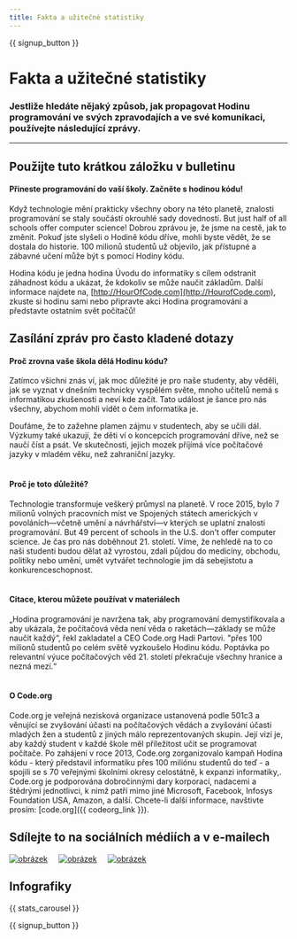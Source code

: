 ```yaml
---
title: Fakta a užitečné statistiky
---
```


<a id="blurb"></a>

{{ signup_button }}

# Fakta a užitečné statistiky

### Jestliže hledáte nějaký způsob, jak propagovat Hodinu programování ve svých zpravodajích a ve své komunikaci, používejte následující zprávy.

* * *

## Použijte tuto krátkou záložku v bulletinu

#### Přineste programování do vaší školy. Začněte s hodinou kódu!

Když technologie mění prakticky všechny obory na této planetě, znalosti programování se staly součástí okrouhlé sady dovedností. But just half of all schools offer computer science! Dobrou zprávou je, že jsme na cestě, jak to změnit. Pokuď jste slyšeli o Hodině kódu dříve, mohli byste vědět, že se dostala do historie. 100 milionů studentů už objevilo, jak přístupné a zábavné učení může být s pomocí Hodiny kódu.

Hodina kódu je jedna hodina Úvodu do informatiky s cílem odstranit záhadnost kódu a ukázat, že kdokoliv se může naučit základům. Další informace najdete na, [http://HourOfCode.com](http://HourofCode.com), zkuste si hodinu sami nebo připravte akci Hodina programování a představte ostatním svět počítačů!

## Zasílání zpráv pro často kladené dotazy

#### Proč zrovna vaše škola dělá Hodinu kódu?

Zatímco všichni znás ví, jak moc důležité je pro naše studenty, aby věděli, jak se vyznat v dnešním technicky vyspělém světe, mnoho učitelů nemá s informatikou zkušenosti a neví kde začít. Tato událost je šance pro nás všechny, abychom mohli vidět o čem informatika je.

Doufáme, že to zažehne plamen zájmu v studentech, aby se učili dál. Výzkumy také ukazují, že děti ví o koncepcích programování dříve, než se naučí číst a psát. Ve skutečnosti, jejich mozek příjímá více počítačové jazyky v mladém věku, než zahraniční jazyky. <br /> <br />

#### Proč je toto důležité?

Technologie transformuje veškerý průmysl na planetě. V roce 2015, bylo 7 milionů volných pracovních míst ve Spojených státech amerických v povoláních—včetně umění a návrhářství—v kterých se uplatní znalosti programování. But 49 percent of schools in the U.S. don't offer computer science. Je čas pro nás doběhnout 21. století. Víme, že nehledě na to co naši studenti budou dělat až vyrostou, zdali půjdou do medicíny, obchodu, politiky nebo umění, umět vytvářet technologie jim dá sebejistotu a konkurenceschopnost. <br /> <br />

#### Citace, kterou můžete používat v materiálech

„Hodina programování je navržena tak, aby programování demystifikovala a aby ukázala, že počítačová věda není věda o raketách—základy se může naučit každý“, řekl zakladatel a CEO Code.org Hadi Partovi. "přes 100 milionů studentů po celém světě vyzkoušelo Hodinu kódu. Poptávka po relevantní výuce počítačových věd 21. století překračuje všechny hranice a nezná mezí.“ <br /> <br />

#### O Code.org

Code.org je veřejná nezisková organizace ustanovená podle 501c3 a věnující se zvyšování účasti na počítačových vědách a zvyšování účasti mladých žen a studentů z jiných málo reprezentovaných skupin. Její vizí je, aby každý student v každé škole měl příležitost učit se programovat počítače. Po zahájení v roce 2013, Code.org zorganizovalo kampaň Hodina kódu - který představil informatiku přes 100 miliónu studentů do teď - a spojili se s 70 veřejnými školními okresy celostátně, k expanzi informatiky,. Code.org je podporována dobročinnými dary korporací, nadacemi a štědrými jednotlivci, k nimž patří mimo jiné Microsoft, Facebook, Infosys Foundation USA, Amazon, a další. Chcete-li další informace, navštivte prosím: [code.org]({{ codeorg_link }}).

## Sdílejte to na sociálních médiích a v e-mailech

[![obrázek](/images/social-media/fit-250/social-1.png)](/images/social-media/social-1.png)&nbsp;&nbsp;&nbsp;&nbsp; [![obrázek](/images/social-media/fit-250/social-2.png)](/images/social-media/social-2.png)&nbsp;&nbsp;&nbsp;&nbsp; [![obrázek](/images/social-media/fit-250/social-3.png)](/images/social-media/social-3.png)&nbsp;&nbsp;&nbsp;&nbsp;

<a id="infographics"></a>

## Infografiky

{{ stats_carousel }}

{{ signup_button }}